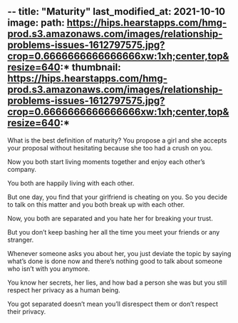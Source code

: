 --
title: "Maturity"
last_modified_at: 2021-10-10
image: 
  path: https://hips.hearstapps.com/hmg-prod.s3.amazonaws.com/images/relationship-problems-issues-1612797575.jpg?crop=0.6666666666666666xw:1xh;center,top&resize=640:*
  thumbnail: https://hips.hearstapps.com/hmg-prod.s3.amazonaws.com/images/relationship-problems-issues-1612797575.jpg?crop=0.6666666666666666xw:1xh;center,top&resize=640:*
---

What is the best definition of maturity?
You propose a girl and she accepts your proposal without hesitating because she too had a crush on you.

Now you both start living moments together and enjoy each other’s company.

You both are happily living with each other.


But one day, you find that your girlfriend is cheating on you. So you decide to talk on this matter and you both break up with each other.

Now, you both are separated and you hate her for breaking your trust.

But you don’t keep bashing her all the time you meet your friends or any stranger.

Whenever someone asks you about her, you just deviate the topic by saying what’s done is done now and there’s nothing good to talk about someone who isn’t with you anymore.

You know her secrets, her lies, and how bad a person she was but you still respect her privacy as a human being.

You got separated doesn’t mean you’ll disrespect them or don’t respect their privacy.
